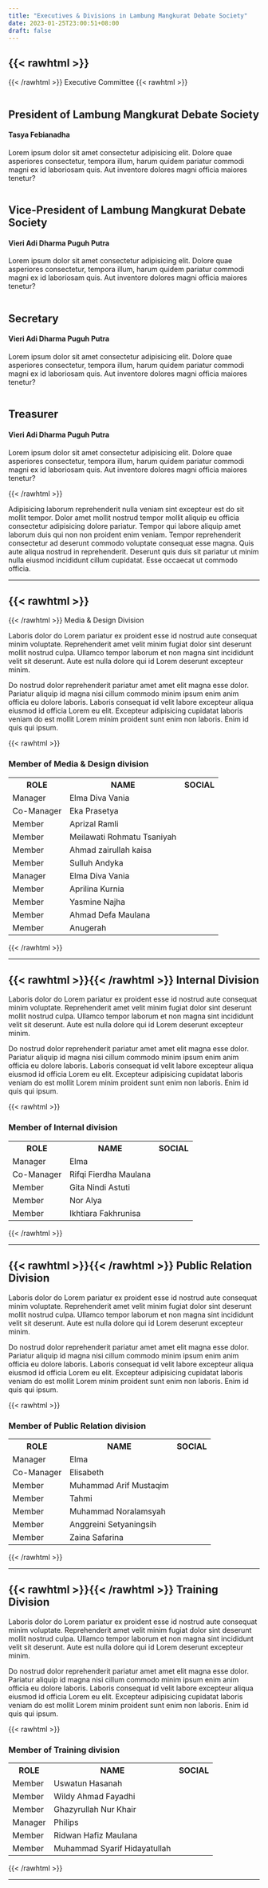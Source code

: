 ```yaml
---
title: "Executives & Divisions in Lambung Mangkurat Debate Society"
date: 2023-01-25T23:00:51+08:00
draft: false
---
```


## {{< rawhtml >}}<i class="fa fa-university" aria-hidden="true"></i>
{{< /rawhtml >}} Executive Committee
{{< rawhtml >}}

<div class="wrapper2">
        <img src="/img/bian.jpg" alt="" />
        <div class="text-box">
            <h2>President of Lambung Mangkurat Debate Society</h2>
            <h4>Tasya Febianadha</h4>
            <p>Lorem ipsum dolor sit amet consectetur adipisicing elit. Dolore quae asperiores consectetur, tempora illum, harum quidem pariatur commodi magni ex id laboriosam quis. Aut inventore dolores magni officia maiores tenetur?</p>      
        </div>
    </div>
<div class="wrapper2">
        <img src="/img/vieri.jpg" alt="" />
        <div class="text-box">
            <h2>Vice-President of Lambung Mangkurat Debate Society</h2>
            <h4>Vieri Adi Dharma Puguh Putra</h4>
            <p>Lorem ipsum dolor sit amet consectetur adipisicing elit. Dolore quae asperiores consectetur, tempora illum, harum quidem pariatur commodi magni ex id laboriosam quis. Aut inventore dolores magni officia maiores tenetur?</p>      
        </div>
    </div>
<div class="wrapper2">
        <img src="/img/bian.jpg" alt="" />
        <div class="text-box">
            <h2>Secretary</h2>
            <h4>Vieri Adi Dharma Puguh Putra</h4>
            <p>Lorem ipsum dolor sit amet consectetur adipisicing elit. Dolore quae asperiores consectetur, tempora illum, harum quidem pariatur commodi magni ex id laboriosam quis. Aut inventore dolores magni officia maiores tenetur?</p>      
        </div>
    </div>
<div class="wrapper2">
        <img src="/img/bian.jpg" alt="" />
        <div class="text-box">
            <h2>Treasurer</h2>
            <h4>Vieri Adi Dharma Puguh Putra</h4>
            <p>Lorem ipsum dolor sit amet consectetur adipisicing elit. Dolore quae asperiores consectetur, tempora illum, harum quidem pariatur commodi magni ex id laboriosam quis. Aut inventore dolores magni officia maiores tenetur?</p>      
        </div>
    </div>


{{< /rawhtml >}}

Adipisicing laborum reprehenderit nulla veniam sint excepteur est do sit mollit tempor. Dolor amet mollit nostrud tempor mollit aliquip eu officia consectetur adipisicing dolore pariatur. Tempor qui labore aliquip amet laborum duis qui non non proident enim veniam. Tempor reprehenderit consectetur ad deserunt commodo voluptate consequat esse magna. Quis aute aliqua nostrud in reprehenderit. Deserunt quis duis sit pariatur ut minim nulla eiusmod incididunt cillum cupidatat. Esse occaecat ut commodo officia.

---

## {{< rawhtml >}}<i class="fa fa-paint-brush" aria-hidden="true"></i>
{{< /rawhtml >}} Media & Design Division 

Laboris dolor do Lorem pariatur ex proident esse id nostrud aute consequat minim voluptate. Reprehenderit amet velit minim fugiat dolor sint deserunt mollit nostrud culpa. Ullamco tempor laborum et non magna sint incididunt velit sit deserunt. Aute est nulla dolore qui id Lorem deserunt excepteur minim.

Do nostrud dolor reprehenderit pariatur amet amet elit magna esse dolor. Pariatur aliquip id magna nisi cillum commodo minim ipsum enim anim officia eu dolore laboris. Laboris consequat id velit labore excepteur aliqua eiusmod id officia Lorem eu elit. Excepteur adipisicing cupidatat laboris veniam do est mollit Lorem minim proident sunt enim non laboris. Enim id quis qui ipsum.

{{< rawhtml >}}
<h3><i class="fa fa-user" aria-hidden="true"> </i> Member of Media & Design division</h3>
<table>
  <tr>
    <th>ROLE</th>
    <th class="names">NAME</th>
    <th class="names">SOCIAL</th>
  </tr>
  <tr>
    <td>Manager</td>
    <td class="names">Elma Diva Vania</td>
    <td class="names">
    <a target="_blank" href="https://twitter.com/coupdeventt" class="fa fa-twitter"></a>
    <a target="_blank" href="https://www.instagram.com/elma.dv/" class="fa fa-instagram"></a>
    </td>
  </tr>
     <tr>
        <td>Co-Manager</td>
        <td class="names">Eka Prasetya</td>
    </tr>
    <tr>
        <td>Member</td>
        <td class="names">Aprizal Ramli</td>
    </tr>
    <tr>
        <td>Member</td>
        <td class="names">Meilawati Rohmatu Tsaniyah</td>
    </tr>
    <tr>
        <td>Member</td>
        <td class="names">Ahmad zairullah kaisa</td>
    </tr>
    <tr>
        <td>Member</td>
        <td class="names">Sulluh Andyka</td>
    </tr>
    <tr>
        <td>Manager</td>
        <td class="names">Elma Diva Vania</td>
    </tr>
    <tr>
        <td>Member</td>
        <td class="names">Aprilina Kurnia</td>
    </tr>
    <tr>
        <td>Member</td>
        <td class="names">Yasmine Najha</td>
    </tr>
        <td>Member</td>
        <td class="names">Ahmad Defa Maulana</td>
    </tr>
    </tr>
        <td>Member</td>
        <td class="names">Anugerah</td>
    </tr>
</table>
{{< /rawhtml >}}

---
## {{< rawhtml >}}<i class="fa fa-wrench" aria-hidden="true"></i>{{< /rawhtml >}} Internal Division

Laboris dolor do Lorem pariatur ex proident esse id nostrud aute consequat minim voluptate. Reprehenderit amet velit minim fugiat dolor sint deserunt mollit nostrud culpa. Ullamco tempor laborum et non magna sint incididunt velit sit deserunt. Aute est nulla dolore qui id Lorem deserunt excepteur minim.

Do nostrud dolor reprehenderit pariatur amet amet elit magna esse dolor. Pariatur aliquip id magna nisi cillum commodo minim ipsum enim anim officia eu dolore laboris. Laboris consequat id velit labore excepteur aliqua eiusmod id officia Lorem eu elit. Excepteur adipisicing cupidatat laboris veniam do est mollit Lorem minim proident sunt enim non laboris. Enim id quis qui ipsum.

{{< rawhtml >}}
<h3><i class="fa fa-user" aria-hidden="true"> </i> Member of Internal division</h3>
<table>
  <tr>
    <th>ROLE</th>
    <th class="names">NAME</th>
    <th class="names">SOCIAL</th>
  </tr>
  <tr>
    <td>Manager</td>
    <td class="names">Elma</td>
    <td class="names">
    <a href="" class="fa fa-twitter"></a>
    <a href="" class="fa fa-instagram"></a>
    </td>
  </tr>
     <tr>
        <td>Co-Manager</td>
        <td class="names">Rifqi Fierdha Maulana
        </td>
         <td class="names">
    <a target="_blank" href="https://twitter.com/coupdeventt" class="fa fa-twitter"></a>
    <a target="_blank" href="https://www.instagram.com/elma.dv/" class="fa fa-instagram"></a>
    </td>
    </tr>
  <tr>
    <td>Member</td>
    <td class="names">Gita Nindi Astuti</td>
    <td class="names">
    <a target="_blank" href="https://twitter.com/coupdeventt" class="fa fa-twitter"></a>
    <a target="_blank" href="https://www.instagram.com/elma.dv/" class="fa fa-instagram"></a>
    </td>
    <tr>
        <td>Member</td>
        <td class="names">Nor Alya</td>
                 <td class="names">
    <a target="_blank" href="https://twitter.com/coupdeventt" class="fa fa-twitter"></a>
    <a target="_blank" href="https://www.instagram.com/elma.dv/" class="fa fa-instagram"></a>
    </td>
    </tr>
    <tr>
        <td>Member</td>
        <td class="names">Ikhtiara Fakhrunisa</td>
             <td class="names">
    <a target="_blank" href="https://twitter.com/coupdeventt" class="fa fa-twitter"></a>
    <a target="_blank" href="https://www.instagram.com/elma.dv/" class="fa fa-instagram"></a>
    </td>
    </tr>
  </tr>
</table>
{{< /rawhtml >}}

---
## {{< rawhtml >}}<i class="fa fa-handshake-o" aria-hidden="true"></i>{{< /rawhtml >}} Public Relation Division 

Laboris dolor do Lorem pariatur ex proident esse id nostrud aute consequat minim voluptate. Reprehenderit amet velit minim fugiat dolor sint deserunt mollit nostrud culpa. Ullamco tempor laborum et non magna sint incididunt velit sit deserunt. Aute est nulla dolore qui id Lorem deserunt excepteur minim.

Do nostrud dolor reprehenderit pariatur amet amet elit magna esse dolor. Pariatur aliquip id magna nisi cillum commodo minim ipsum enim anim officia eu dolore laboris. Laboris consequat id velit labore excepteur aliqua eiusmod id officia Lorem eu elit. Excepteur adipisicing cupidatat laboris veniam do est mollit Lorem minim proident sunt enim non laboris. Enim id quis qui ipsum.

{{< rawhtml >}}
<h3><i class="fa fa-user" aria-hidden="true"> </i> Member of Public Relation division</h3>
<table>
  <tr>
    <th>ROLE</th>
    <th class="names">NAME</th>
    <th class="names">SOCIAL</th>
  </tr>
  <tr>
    <td>Manager</td>
    <td class="names">Elma</td>
    <td class="names">
    <a href="" class="fa fa-twitter"></a>
    <a href="" class="fa fa-instagram"></a>
    </td>
  </tr>
   <tr>
        <td>Co-Manager</td>
        <td class="names">Elisabeth</td>
    </tr>
    <tr>
        <td>Member</td>
        <td class="names">Muhammad Arif Mustaqim</td>
    </tr>
    <tr>
        <td>Member</td>
        <td class="names">Tahmi</td>
    </tr>
    <tr>
        <td>Member</td>
        <td class="names">Muhammad Noralamsyah</td>
    </tr>
    <tr>
        <td>Member</td>
        <td class="names">Anggreini Setyaningsih</td>
    </tr>
    <tr>
        <td>Member</td>
        <td class="names">Zaina Safarina</td>
    </tr>
</table>
{{< /rawhtml >}}

---

## {{< rawhtml >}}<i class="fa fa-bolt" aria-hidden="true"></i>{{< /rawhtml >}} Training Division

Laboris dolor do Lorem pariatur ex proident esse id nostrud aute consequat minim voluptate. Reprehenderit amet velit minim fugiat dolor sint deserunt mollit nostrud culpa. Ullamco tempor laborum et non magna sint incididunt velit sit deserunt. Aute est nulla dolore qui id Lorem deserunt excepteur minim.

Do nostrud dolor reprehenderit pariatur amet amet elit magna esse dolor. Pariatur aliquip id magna nisi cillum commodo minim ipsum enim anim officia eu dolore laboris. Laboris consequat id velit labore excepteur aliqua eiusmod id officia Lorem eu elit. Excepteur adipisicing cupidatat laboris veniam do est mollit Lorem minim proident sunt enim non laboris. Enim id quis qui ipsum.

{{< rawhtml >}}
<h3><i class="fa fa-user" aria-hidden="true"> </i> Member of Training division</h3>
<table>
  <tr>
    <th>ROLE</th>
    <th class="names">NAME</th>
    <th class="names">SOCIAL</th>
  </tr>
   <tr>
        <td>Member</td>
        <td class="names">Uswatun Hasanah</td>
    </tr>
    <tr>
        <td>Member</td>
        <td class="names">Wildy Ahmad Fayadhi</td>
    </tr>
    <tr>
        <td>Member</td>
        <td class="names">Ghazyrullah Nur Khair</td>
    </tr>
    <tr>
        <td>Manager</td>
        <td class="names">Philips</td>
    </tr>
    <tr>
        <td>Member</td>
        <td class="names">Ridwan Hafiz Maulana</td>
    </tr>
    <tr>
        <td>Member</td>
        <td class="names">Muhammad Syarif Hidayatullah</td>
    </tr>
</table>
{{< /rawhtml >}}

---